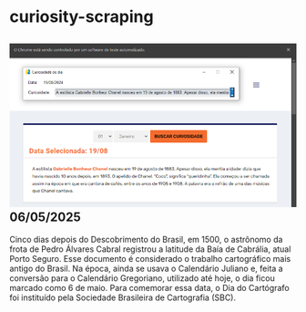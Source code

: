 # curiosity-scraping
![Budget](./execucao.png)
06/05/2025
-
Cinco dias depois do Descobrimento do Brasil, em 1500, o astrônomo da frota de Pedro Álvares Cabral registrou a latitude da Baía de Cabrália, atual Porto Seguro. Esse documento é considerado o trabalho cartográfico mais antigo do Brasil. Na época, ainda se usava o Calendário Juliano e, feita a conversão para o Calendário Gregoriano, utilizado até hoje, o dia ficou marcado como 6 de maio. Para comemorar essa data, o Dia do Cartógrafo foi instituído pela Sociedade Brasileira de Cartografia (SBC).
